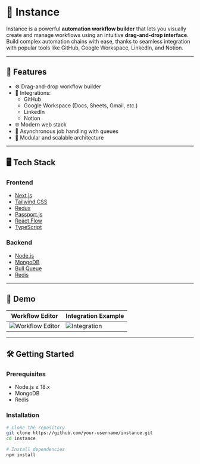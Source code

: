 # 🧠 Instance

Instance is a powerful **automation workflow builder** that lets you visually create and manage workflows using an intuitive **drag-and-drop interface**. Build complex automation chains with ease, thanks to seamless integration with popular tools like GitHub, Google Workspace, LinkedIn, and Notion.

---

## 🚀 Features

- ⚙️ Drag-and-drop workflow builder
- 🔗 Integrations:
  - GitHub
  - Google Workspace (Docs, Sheets, Gmail, etc.)
  - LinkedIn
  - Notion
- 🌐 Modern web stack
- 🔄 Asynchronous job handling with queues
- 🧩 Modular and scalable architecture

---

## 🖥️ Tech Stack

### Frontend
- [Next.js](https://nextjs.org/)
- [Tailwind CSS](https://tailwindcss.com/)
- [Redux](https://redux.js.org/)
- [Passport.js](http://www.passportjs.org/)
- [React Flow](https://reactflow.dev/)
- [TypeScript](https://www.typescriptlang.org/)

### Backend
- [Node.js](https://nodejs.org/)
- [MongoDB](https://www.mongodb.com/)
- [Bull Queue](https://github.com/OptimalBits/bull)
- [Redis](https://redis.io/)

---

## 📸 Demo

| Workflow Editor | Integration Example |
|-----------------|---------------------|
| ![Workflow Editor](https://github.com/user-attachments/assets/50d5fd10-e005-4e3e-a238-c4d7e6b25cd6) | ![Integration](https://github.com/user-attachments/assets/361760bf-b4dc-45b3-ad0a-3328c00ee25d)|

---

## 🛠️ Getting Started

### Prerequisites

- Node.js ≥ 18.x
- MongoDB
- Redis

### Installation

```bash
# Clone the repository
git clone https://github.com/your-username/instance.git
cd instance

# Install dependencies
npm install
